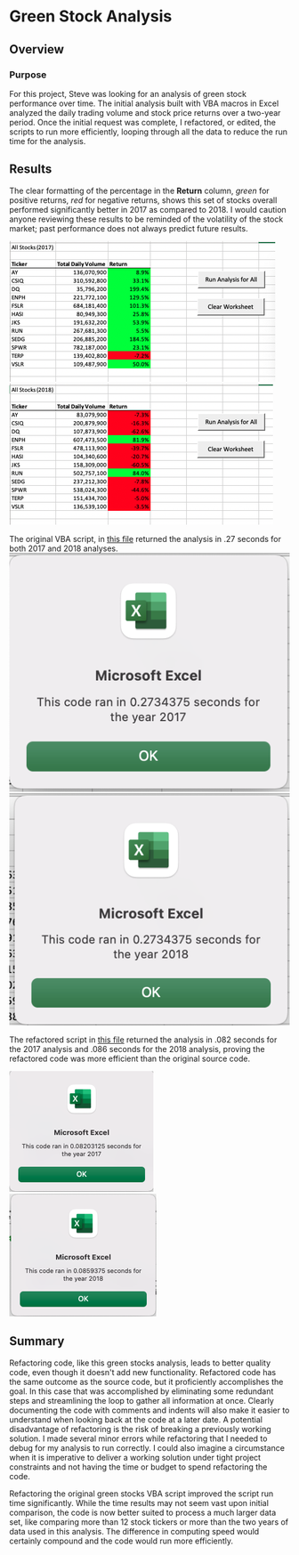 # Green Stock Analysis
## Overview
### Purpose
For this project, Steve was looking for an analysis of green stock performance over time. The initial analysis built with VBA macros in Excel analyzed the daily trading volume and stock price returns over a two-year period. Once the initial request was complete, I refactored, or edited, the scripts to run more efficiently, looping through all the data to reduce the run time for the analysis.

## Results
The clear formatting of the percentage in the **Return** column, *green* for positive returns, *red* for negative returns, shows this set of stocks overall performed significantly better in 2017 as compared to 2018. I would caution anyone reviewing these results to be reminded of the volatility of the stock market; past performance does not always predict future results.

![Stock Performance 2017](Resources/Results_2017.png)
![Stock Performance 2018](Resources/Results_2018.png)

The original VBA script, in [this file](green_stocks.xlsm) returned the analysis in .27 seconds for both 2017 and 2018 analyses. 
![Original 2017 Timestamp](Resources/Original_Script_2017.png)
![Original 2018 Timestamp](Resources/Original_Script_2018.png)

The refactored script in [this file](VBA_Challenge.xlsm) returned the analysis in .082 seconds for the 2017 analysis and .086 seconds for the 2018 analysis, proving the refactored code was more efficient than the original source code.  

![Refactored_2017](Resources/VBA_Challenge_2017.png)
![Refactored_2018](Resources/VBA_Challenge_2018.png)



## Summary
Refactoring code, like this green stocks analysis, leads to better quality code, even though it doesn't add new functionality. Refactored code has the same outcome as the source code, but it proficiently accomplishes the goal. In this case that was accomplished by eliminating some redundant steps and streamlining the loop to gather all information at once. Clearly documenting the code with comments and indents will also make it easier to understand when looking back at the code at a later date. A potential disadvantage of refactoring is the risk of breaking a previously working solution. I made several minor errors while refactoring that I needed to debug for my analysis to run correctly. I could also imagine a circumstance when it is imperative to deliver a working solution under tight project constraints and not having the time or budget to spend refactoring the code.
 
Refactoring the original green stocks VBA script improved the script run time significantly. While the time results may not seem vast upon initial comparison, the code is now better suited to process a much larger data set, like comparing more than 12 stock tickers or more than the two years of data used in this analysis. The difference in computing speed would certainly compound and the code would run more efficiently. 

